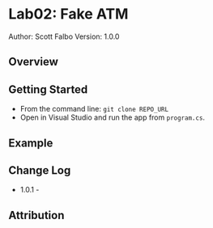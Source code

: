 # Lab02: Fake ATM
Author: Scott Falbo Version: 1.0.0 

## Overview


## Getting Started
+ From the command line: `git clone REPO_URL`
+ Open in Visual Studio and run the app from `program.cs`.

## Example


## Change Log
+ 1.0.1 - 

## Attribution
